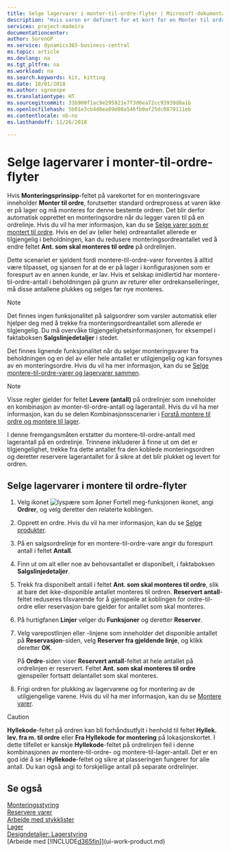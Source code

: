 ```yaml
---
title: Selge lagervarer i monter-til-ordre-flyter | Microsoft-dokumentasjon
description: "Hvis varen er definert for et kort for en Monter til ordre, forutsetter standard ordreprosess at varen ikke er på lager og må monteres for denne bestemte ordren. Det blir derfor automatisk opprettet en monteringsordre når du legger varen til på en ordrelinje."
services: project-madeira
documentationcenter: 
author: SorenGP
ms.service: dynamics365-business-central
ms.topic: article
ms.devlang: na
ms.tgt_pltfrm: na
ms.workload: na
ms.search.keywords: kit, kitting
ms.date: 10/01/2018
ms.author: sgroespe
ms.translationtype: HT
ms.sourcegitcommit: 33b900f1ac9e295921e7f3d6ea72cc93939d8a1b
ms.openlocfilehash: 5b01e3cb4d8ea09d08a546fb0af25dc0879111eb
ms.contentlocale: nb-no
ms.lasthandoff: 11/26/2018

---
```

# <a name="sell-inventory-items-in-assemble-to-order-flows"></a>Selge lagervarer i monter-til-ordre-flyter
Hvis **Monteringsprinsipp**-feltet på varekortet for en monteringsvare inneholder **Monter til ordre**, forutsetter standard ordreprosess at varen ikke er på lager og må monteres for denne bestemte ordren. Det blir derfor automatisk opprettet en monteringsordre når du legger varen til på en ordrelinje. Hvis du vil ha mer informasjon, kan du se [Selge varer som er montert til ordre](assembly-how-to-sell-items-assembled-to-order.md). Hvis en del av (eller hele) ordreantallet allerede er tilgjengelig i beholdningen, kan du redusere monteringsordreantallet ved å endre feltet **Ant. som skal monteres til ordre** på ordrelinjen.  

Dette scenariet er sjeldent fordi montere-til-ordre-varer forventes å alltid være tilpasset, og sjansen for at de er på lager i konfigurasjonen som er forespurt av en annen kunde, er lav. Hvis et selskap imidlertid har montere-til-ordre-antall i beholdningen på grunn av returer eller ordrekanselleringer, må disse antallene plukkes og selges før nye monteres.  

> [!NOTE]  
>  Det finnes ingen funksjonalitet på salgsordrer som varsler automatisk eller hjelper deg med å trekke fra monteringsordreantallet som allerede er tilgjengelig. Du må overvåke tilgjengelighetsinformasjonen, for eksempel i faktaboksen **Salgslinjedetaljer** i stedet.  

Det finnes lignende funksjonalitet når du selger monteringsvarer fra beholdningen og en del av eller hele antallet er utilgjengelig og kan forsynes av en monteringsordre. Hvis du vil ha mer informasjon, kan du se [Selge montere-til-ordre-varer og lagervarer sammen](assembly-how-to-sell-assemble-to-order-items-and-inventory-items-together.md).  

> [!NOTE]  
>  Visse regler gjelder for feltet **Levere (antall)** på ordrelinjer som inneholder en kombinasjon av monter-til-ordre-antall og lagerantall. Hvis du vil ha mer informasjon, kan du se delen Kombinasjonsscenarier i [Forstå montere til ordre og montere til lager](assembly-assemble-to-order-or-assemble-to-stock.md).  

I denne fremgangsmåten erstatter du montere-til-ordre-antall med lagerantall på en ordrelinje. Trinnene inkluderer å finne ut om det er tilgjengelighet, trekke fra dette antallet fra den koblede monteringsordren og deretter reservere lagerantallet for å sikre at det blir plukket og levert for ordren.  

## <a name="to-sell-inventory-items-in-assemble-to-order-flows"></a>Selge lagervarer i montere til ordre-flyter  
1.  Velg ikonet ![lyspære som åpner Fortell meg-funksjonen](media/ui-search/search_small.png "Fortell hva du vil gjøre") ikonet, angi **Ordrer**, og velg deretter den relaterte koblingen.  
2.  Opprett en ordre. Hvis du vil ha mer informasjon, kan du se [Selge produkter](sales-how-sell-products.md).  
3.  På en salgsordrelinje for en montere-til-ordre-vare angir du forespurt antall i feltet **Antall**.  
4.  Finn ut om alt eller noe av behovsantallet er disponibelt, i faktaboksen **Salgslinjedetaljer**.  
5.  Trekk fra disponibelt antall i feltet **Ant. som skal monteres til ordre**, slik at bare det ikke-disponible antallet monteres til ordren. **Reservert antall**-feltet reduseres tilsvarende for å gjenspeile at koblingen for ordre-til-ordre eller reservasjon bare gjelder for antallet som skal monteres.  
6.  På hurtigfanen **Linjer** velger du **Funksjoner** og deretter **Reserver**.  
7.  Velg varepostlinjen eller -linjene som inneholder det disponible antallet på **Reservasjon**-siden, velg **Reserver fra gjeldende linje**, og klikk deretter **OK**.  

    På **Ordre**-siden viser **Reservert antall**-feltet at hele antallet på ordrelinjen er reservert. Feltet **Ant. som skal monteres til ordre** gjenspeiler fortsatt delantallet som skal monteres.  

8.  Frigi ordren for plukking av lagervarene og for montering av de utilgjengelige varene. Hvis du vil ha mer informasjon, kan du se [Montere varer](assembly-how-to-assemble-items.md).  

> [!CAUTION]  
>  **Hyllekode**-feltet på ordren kan bli forhåndsutfylt i henhold til feltet **Hyllek. lev. fra m. til ordre** eller **Fra Hyllekode for montering** på lokasjonskortet. I dette tilfellet er kanskje **Hyllekode**-feltet på ordrelinjen feil i denne kombinasjonen av montere-til-ordre- og montere-til-lager-antall. Det er en god idé å se i **Hyllekode**-feltet og sikre at plasseringen fungerer for alle antall. Du kan også angi to forskjellige antall på separate ordrelinjer.  

## <a name="see-also"></a>Se også  
[Monteringsstyring](assembly-assemble-items.md)  
[Reservere varer](inventory-how-to-reserve-items.md)  
[Arbeide med stykklister](inventory-how-work-BOMs.md)  
[Lager](inventory-manage-inventory.md)  
[Designdetaljer: Lagerstyring](design-details-warehouse-management.md)  
[Arbeide med [!INCLUDE[d365fin](includes/d365fin_md.md)]](ui-work-product.md)

